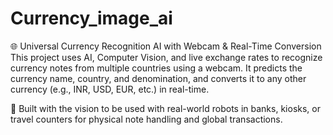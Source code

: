 # Currency_image_ai
🌐 Universal Currency Recognition AI with Webcam & Real-Time Conversion
This project uses AI, Computer Vision, and live exchange rates to recognize currency notes from multiple countries using a webcam. It predicts the currency name, country, and denomination, and converts it to any other currency (e.g., INR, USD, EUR, etc.) in real-time.

🚀 Built with the vision to be used with real-world robots in banks, kiosks, or travel counters for physical note handling and global transactions.
